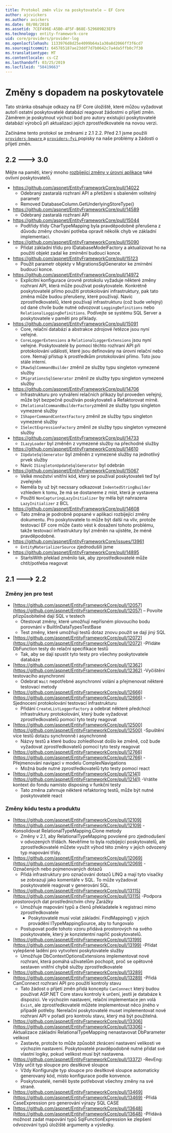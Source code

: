 ```yaml
---
title: Protokol změn vliv na poskytovatele – EF Core
author: ajcvickers
ms.author: avickers
ms.date: 08/08/2018
ms.assetid: 7CEF496E-A5B0-4F5F-B68E-529609B23EF9
ms.technology: entity-framework-core
uid: core/providers/provider-log
ms.openlocfilehash: 1133976d8d25e4099b64a1a30a8d2066ff3f6cd7
ms.sourcegitcommit: 645785187ae23ddf7d7b0642c7a4da5ffb0c7f30
ms.translationtype: MT
ms.contentlocale: cs-CZ
ms.lasthandoff: 03/25/2019
ms.locfileid: "58419663"
---
```

# <a name="provider-impacting-changes"></a>Změny s dopadem na poskytovatele

Tato stránka obsahuje odkazy na EF Core úložiště, které můžou vyžadovat autoři ostatní poskytovatelé databází reagovat žádostmi o přijetí změn. Záměrem je poskytnout výchozí bod pro autory existující poskytovatelé databází výrobců při aktualizaci jejich zprostředkovatele na novou verzi.

Začínáme tento protokol se změnami z 2.1 2.2. Před 2.1 jsme použili [ `providers-beware` ](https://github.com/aspnet/EntityFrameworkCore/labels/providers-beware) a [ `providers-fyi` ](https://github.com/aspnet/EntityFrameworkCore/labels/providers-fyi) popisky na naše problémy a žádosti o přijetí změn.

## <a name="22-----30"></a>2.2 ---> 3.0

Mějte na paměti, který mnoho [rozbíjející změny v úrovni aplikace](../what-is-new/ef-core-3.0/breaking-changes.md) také ovlivní poskytovatelů.

* https://github.com/aspnet/EntityFrameworkCore/pull/14022
  * Odebraný zastaralá rozhraní API a přetížení s sbaleném volitelný parametr
  * Removed DatabaseColumn.GetUnderlyingStoreType()
* https://github.com/aspnet/EntityFrameworkCore/pull/14589
  * Odebraný zastaralá rozhraní API
* https://github.com/aspnet/EntityFrameworkCore/pull/15044
  * Podtřídy třídy CharTypeMapping byla pravděpodobně přerušena z důvodu změny chování potřeba opravit několik chyb ve základní implementaci.
* https://github.com/aspnet/EntityFrameworkCore/pull/15090
  * Přidat základní třídu pro IDatabaseModelFactory a aktualizovat ho na použití objekt zadal ke zmírnění budoucí konce.
* https://github.com/aspnet/EntityFrameworkCore/pull/15123
  * Použít parametr objekty v MigrationsSqlGenerator ke zmírnění budoucí konce.
* https://github.com/aspnet/EntityFrameworkCore/pull/14972
  * Explicitní konfigurace úrovně protokolu vyžaduje některé změny rozhraní API, která může používat poskytovatele. Konkrétně poskytovatelé přímo použití protokolování infrastruktury, pak tato změna může budou přerušeny, které používají. Navíc zprostředkovatelů, které používají infrastrukturu (což bude veřejný) od dané chvíle bude nutné odvozovat `LoggingDefinitions` nebo `RelationalLoggingDefinitions`. Podívejte se systému SQL Server a poskytovatele v paměti pro příklady.
* https://github.com/aspnet/EntityFrameworkCore/pull/15091
  * Core, relační databází a abstrakce zdrojové řetězce jsou nyní veřejné.
  * `CoreLoggerExtensions` a `RelationalLoggerExtensions` jsou nyní veřejné. Poskytovatelé by pomocí těchto rozhraní API při protokolování událostí, které jsou definovány na úrovni relační nebo core. Nemají přístup k prostředkům protokolování přímo. Toto jsou stále interní.
  * `IRawSqlCommandBuilder` změnil ze služby typu singleton vymezené služby
  * `IMigrationsSqlGenerator` změnil ze služby typu singleton vymezené služby
* https://github.com/aspnet/EntityFrameworkCore/pull/14706
  * Infrastrukturu pro vytváření relačních příkazy byl proveden veřejný, může být bezpečně používán poskytovateli a Refaktorovat mírně.
  * `IRelationalCommandBuilderFactory`změnil ze služby typu singleton vymezené služby
  * `IShaperCommandContextFactory` změnil ze služby typu singleton vymezené služby
  * `ISelectExpressionFactory` změnil ze služby typu singleton vymezené služby
* https://github.com/aspnet/EntityFrameworkCore/pull/14733
  * `ILazyLoader` byl změněn z vymezené služby na přechodné služby
* https://github.com/aspnet/EntityFrameworkCore/pull/14610
  * `IUpdateSqlGenerator` byl změněn z vymezené služby na jednotlivý prvek služby
  * Navíc `ISingletonUpdateSqlGenerator` byl odebrán
* https://github.com/aspnet/EntityFrameworkCore/pull/15067
  * Velké množství vnitřní kód, který se používal poskytovateli teď byl zveřejněn
  * Neměla by už být necssary odkazovat `IndentedStringBuilder` vzhledem k tomu, že má se dostaneme z míst, která je vystavena
  * Použití `NonCapturingLazyInitializer` by měla být nahrazena `LazyInitializer` z BCL
* https://github.com/aspnet/EntityFrameworkCore/pull/14608
  * Tato změna je podrobně popsané v aplikaci rozbíjející změny dokumentu. Pro poskytovatele to může být další na vliv, protože testovací EF core může často vést k dosažení tohoto problému, takže testovací infrastruktury byl změněn na ujistěte, že méně pravděpodobné.
* https://github.com/aspnet/EntityFrameworkCore/issues/13961
  * `EntityMaterializerSource` zjednodušili jsme
* https://github.com/aspnet/EntityFrameworkCore/pull/14895
  * StartsWith překlad změnilo tak, aby zprostředkovatelé může chtít/potřeba reagovat

## <a name="21-----22"></a>2.1 ---> 2.2

### <a name="test-only-changes"></a>Změny jen pro test

* [https://github.com/aspnet/EntityFrameworkCore/pull/12057](https://github.com/aspnet/EntityFrameworkCore/pull/12057) – Povolte přizpůsobitelné dají SQL v testech
  * Otestovat změny, které umožňují nepřísném plovoucího bodu porovnání v BuiltInDataTypesTestBase
  * Test změny, které umožňují testů dotaz znovu použít se dají jiný SQL
* [https://github.com/aspnet/EntityFrameworkCore/pull/12072](https://github.com/aspnet/EntityFrameworkCore/pull/12072) -Přidáte DbFunction testy do relační specifikace testů
  * Tak, aby se dají spustit tyto testy pro všechny poskytovatele databáze
* [https://github.com/aspnet/EntityFrameworkCore/pull/12362](https://github.com/aspnet/EntityFrameworkCore/pull/12362) -Vyčištění testovacího asynchronní
  * Odebrat `Wait` nepotřebné asynchronní volání a přejmenovat některé testovací metody
* [https://github.com/aspnet/EntityFrameworkCore/pull/12666](https://github.com/aspnet/EntityFrameworkCore/pull/12666) -Sjednocení protokolování testovací infrastrukturu
  * Přidání `CreateListLoggerFactory` a odebrat některé předchozí infrastruktury protokolování, který bude vyžadovat zprostředkovatelů pomocí tyto testy reagovat
* [https://github.com/aspnet/EntityFrameworkCore/pull/12500](https://github.com/aspnet/EntityFrameworkCore/pull/12500) -Spuštění více testů dotazu synchronně i asynchronně
  * Názvy testů a které budou zohledňovat došlo ke změně, což bude vyžadovat zprostředkovatelů pomocí tyto testy reagovat
* [https://github.com/aspnet/EntityFrameworkCore/pull/12766](https://github.com/aspnet/EntityFrameworkCore/pull/12766) -Přejmenování navigaci v modelu ComplexNavigations
  * Možná bude nutné zprostředkovatelů tyto testy pomocí react
* [https://github.com/aspnet/EntityFrameworkCore/pull/12141](https://github.com/aspnet/EntityFrameworkCore/pull/12141) -Vrátíte kontext do fondu namísto disposing v funkční testy
  * Tato změna zahrnuje některé refaktoring testů, může být nutné poskytovatelé react


### <a name="test-and-product-code-changes"></a>Změny kódu testu a produktu

* [https://github.com/aspnet/EntityFrameworkCore/pull/12109](https://github.com/aspnet/EntityFrameworkCore/pull/12109) -Konsolidovat RelationalTypeMapping.Clone metody
  * Změny v 2.1, aby RelationalTypeMapping povolené pro zjednodušení v odvozených třídách. Nevěříme to byla rozbíjející poskytovatelů, ale zprostředkovatelé můžete využít výhod této změny v jejich odvozený typ mapování třídy.
* [https://github.com/aspnet/EntityFrameworkCore/pull/12069](https://github.com/aspnet/EntityFrameworkCore/pull/12069) -Označených nebo pojmenovaných dotazů
  * Přidá infrastruktury pro označování dotazů LINQ a mají tyto visačky se zobrazují jako komentáře v SQL. To může vyžadovat poskytovatelé reagovat v generování SQL.
* [https://github.com/aspnet/EntityFrameworkCore/pull/13115](https://github.com/aspnet/EntityFrameworkCore/pull/13115) -Podpora prostorových dat prostřednictvím chny Zarážky
  * Umožňuje mapování typů a členů překladatele k registraci mimo zprostředkovatele
    * Poskytovatelé musí volat základní. FindMapping() v jejich provádění ITypeMappingSource, aby to fungovalo
  * Postupovat podle tohoto vzoru přidává prostorových na svého poskytovatele, který je konzistentní napříč poskytovatelů.
* [https://github.com/aspnet/EntityFrameworkCore/pull/13199](https://github.com/aspnet/EntityFrameworkCore/pull/13199) -Přidat vylepšené ladění pro vytvoření poskytovatele služby
  * Umožňuje DbContextOptionsExtensions implementovat nové rozhraní, která pomáhá uživatelům pochopit, proč se opětovně sestaven vnitřní chybě služby zprostředkovatele
* [https://github.com/aspnet/EntityFrameworkCore/pull/13289](https://github.com/aspnet/EntityFrameworkCore/pull/13289) -Přidá CanConnect rozhraní API pro použití kontroly stavu
  * Tato žádost o přijetí změn přidá konceptu `CanConnect` který budou používat ASP.NET Core stavu kontroly k určení, jestli je databáze k dispozici. Ve výchozím nastavení, relační implementace jen volá `Exist`, ale zprostředkovatelé můžete implementovat něco jiného v případě potřeby. Nerelační poskytovatelé muset implementovat nové rozhraní API v pořadí pro kontrolu stavu, který má být použitelná.
* [https://github.com/aspnet/EntityFrameworkCore/pull/13306](https://github.com/aspnet/EntityFrameworkCore/pull/13306) -Aktualizace základní RelationalTypeMapping nenastavovat DbParameter velikost
  * Zastavte, protože to může způsobit zkrácení nastavení velikosti ve výchozím nastavení. Poskytovatelé pravděpodobně nutné přidat své vlastní logiky, pokud velikost musí být nastavena.
* (https://github.com/aspnet/EntityFrameworkCore/pull/13372) -RevEng: Vždy určit typ sloupce pro desítkové sloupce
  * Vždy Konfigurujte typ sloupce pro desítkové sloupce automaticky generovaný kód, místo konfigurace podle konvence.
  * Poskytovatelé, neměli byste potřebovat všechny změny na své straně.
* [https://github.com/aspnet/EntityFrameworkCore/pull/13469](https://github.com/aspnet/EntityFrameworkCore/pull/13469) -Přidá CaseExpression pro generování výrazy SQL CASE
* [https://github.com/aspnet/EntityFrameworkCore/pull/13648](https://github.com/aspnet/EntityFrameworkCore/pull/13648) -Přidává možnost zadat mapování typů SqlFunctionExpression ke zlepšení odvozování typů úložiště argumenty a výsledky.
